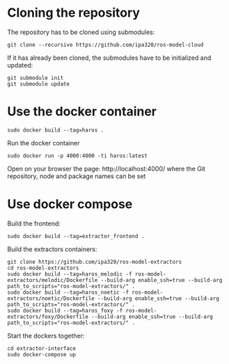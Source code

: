 # Cloning the repository

The repository has to be cloned using submodules:

```
git clone --recursive https://github.com/ipa320/ros-model-cloud
```

If it has already been cloned, the submodules have to be initialized and updated:

```
git submodule init
git submodule update
```

# Use the docker container

```
sudo docker build --tag=haros .
```

Run the docker container
```
sudo docker run -p 4000:4000 -ti haros:latest
```

Open on your browser the page: http://localhost:4000/ where the Git repository, node and package names can be set

# Use docker compose

Build the frontend:

```
sudo docker build --tag=extractor_frontend .
```

Build the extractors containers:
```
git clone https://github.com/ipa320/ros-model-extractors
cd ros-model-extractors
sudo docker build --tag=haros_melodic -f ros-model-extractors/melodic/Dockerfile --build-arg enable_ssh=true --build-arg path_to_scripts="ros-model-extractors/" . 
sudo docker build --tag=haros_noetic -f ros-model-extractors/noetic/Dockerfile --build-arg enable_ssh=true --build-arg path_to_scripts="ros-model-extractors/" .
sudo docker build --tag=haros_foxy -f ros-model-extractors/foxy/Dockerfile --build-arg enable_ssh=true --build-arg path_to_scripts="ros-model-extractors/" .
```

Start the dockers together:
```
cd extractor-interface
sudo docker-compose up
```

